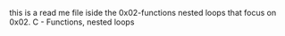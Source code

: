 this is a read me file iside the 0x02-functions nested loops that focus on
0x02. C - Functions, nested loops
